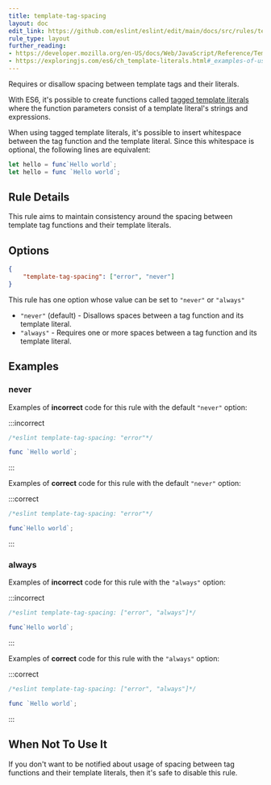 ```yaml
---
title: template-tag-spacing
layout: doc
edit_link: https://github.com/eslint/eslint/edit/main/docs/src/rules/template-tag-spacing.md
rule_type: layout
further_reading:
- https://developer.mozilla.org/en-US/docs/Web/JavaScript/Reference/Template_literals#Tagged_template_literals
- https://exploringjs.com/es6/ch_template-literals.html#_examples-of-using-tagged-template-literals
---
```


<!--FIXABLE-->

Requires or disallow spacing between template tags and their literals.

With ES6, it's possible to create functions called [tagged template literals](#further-reading) where the function parameters consist of a template literal's strings and expressions.

When using tagged template literals, it's possible to insert whitespace between the tag function and the template literal. Since this whitespace is optional, the following lines are equivalent:

```js
let hello = func`Hello world`;
let hello = func `Hello world`;
```

## Rule Details

This rule aims to maintain consistency around the spacing between template tag functions and their template literals.

## Options

```json
{
    "template-tag-spacing": ["error", "never"]
}
```

This rule has one option whose value can be set to `"never"` or `"always"`

* `"never"` (default) - Disallows spaces between a tag function and its template literal.
* `"always"` - Requires one or more spaces between a tag function and its template literal.

## Examples

### never

Examples of **incorrect** code for this rule with the default `"never"` option:

:::incorrect

```js
/*eslint template-tag-spacing: "error"*/

func `Hello world`;
```

:::

Examples of **correct** code for this rule with the default `"never"` option:

:::correct

```js
/*eslint template-tag-spacing: "error"*/

func`Hello world`;
```

:::

### always

Examples of **incorrect** code for this rule with the `"always"` option:

:::incorrect

```js
/*eslint template-tag-spacing: ["error", "always"]*/

func`Hello world`;
```

:::

Examples of **correct** code for this rule with the `"always"` option:

:::correct

```js
/*eslint template-tag-spacing: ["error", "always"]*/

func `Hello world`;
```

:::

## When Not To Use It

If you don't want to be notified about usage of spacing between tag functions and their template literals, then it's safe to disable this rule.
